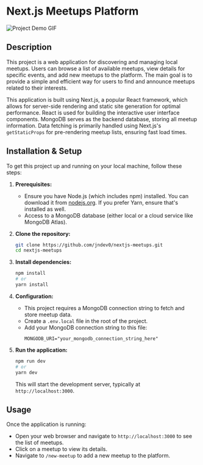 # Next.js Meetups Platform

![Project Demo GIF]([placeholder.gif])

## Description

This project is a web application for discovering and managing local meetups. Users can browse a list of available meetups, view details for specific events, and add new meetups to the platform. The main goal is to provide a simple and efficient way for users to find and announce meetups related to their interests.

This application is built using Next.js, a popular React framework, which allows for server-side rendering and static site generation for optimal performance. React is used for building the interactive user interface components. MongoDB serves as the backend database, storing all meetup information. Data fetching is primarily handled using Next.js's `getStaticProps` for pre-rendering meetup lists, ensuring fast load times.

## Installation & Setup

To get this project up and running on your local machine, follow these steps:

1.  **Prerequisites:**
    *   Ensure you have Node.js (which includes npm) installed. You can download it from [nodejs.org](https://nodejs.org/). If you prefer Yarn, ensure that's installed as well.
    *   Access to a MongoDB database (either local or a cloud service like MongoDB Atlas).

2.  **Clone the repository:**
    ```bash
    git clone https://github.com/jndev0/nextjs-meetups.git
    cd nextjs-meetups
    ```

3.  **Install dependencies:**
    ```bash
    npm install
    # or
    yarn install
    ```

4.  **Configuration:**
    *   This project requires a MongoDB connection string to fetch and store meetup data.
    *   Create a `.env.local` file in the root of the project.
    *   Add your MongoDB connection string to this file:
        ```
        MONGODB_URI="your_mongodb_connection_string_here" 
        ```

5.  **Run the application:**
    ```bash
    npm run dev
    # or
    yarn dev
    ```
    This will start the development server, typically at `http://localhost:3000`.

## Usage

Once the application is running:
*   Open your web browser and navigate to `http://localhost:3000` to see the list of meetups.
*   Click on a meetup to view its details.
*   Navigate to `/new-meetup` to add a new meetup to the platform.